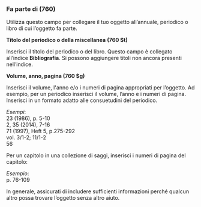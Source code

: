 ### Fa parte di (760)

Utilizza questo campo per collegare il tuo oggetto all’annuale, periodico o libro di cui l’oggetto fa parte.

**Titolo del periodico o della miscellanea** **(760 $t)**

Inserisci il titolo del periodico o del libro. Questo campo è collegato all’indice **Bibliografia**. Si possono aggiungere titoli non ancora presenti nell’indice.

**Volume, anno, pagina (760 $g)**

Inserisci il volume, l'anno e/o i numeri di pagina appropriati per l’oggetto. Ad esempio, per un periodico inserisci il volume, l’anno e i numeri di pagina. Inserisci in un formato adatto alle consuetudini del periodico.  

_Esempi_:  
23 (1986), p. 5-10  
2, 35 (2014), 7-16  
71 (1997), Heft 5, p.275-292  
vol. 3/1-2; 11/1-2  
56

Per un capitolo in una collezione di saggi, inserisci i numeri di pagina del capitolo:

_Esempio_:  
p. 76-109

In generale, assicurati di includere sufficienti informazioni perché qualcun altro possa trovare l’oggetto senza altro aiuto.
